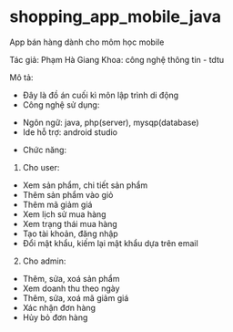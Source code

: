 # shopping_app_mobile_java
App bán hàng dành cho môm học mobile

Tác giả: Phạm Hà Giang
Khoa: công nghệ thông tin - tdtu

Mô tả:
- Đây là đồ án cuối kì môn lập trình di động
- Công nghệ sử dụng:
+ Ngôn ngữ: java, php(server), mysqp(database)
+ Ide hỗ trợ: android studio
- Chức năng:
1. Cho user:
+ Xem sản phẩm, chi tiết sản phẩm
+ Thêm sản phẩm vào giỏ
+ Thêm mã giảm giá
+ Xem lịch sử mua hàng
+ Xem trạng thái mua hàng
+ Tạo tài khoản, đăng nhập
+ Đổi mật khẩu, kiếm lại mật khẩu dựa trên email

2. Cho admin:
+ Thêm, sửa, xoá sản phẩm
+ Xem doanh thu theo ngày
+ Thêm, sửa, xoá mã giảm giá
+ Xác nhận đơn hàng
+ Hủy bỏ đơn hàng
